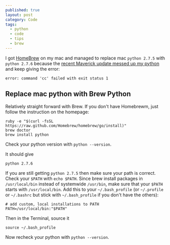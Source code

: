 ```yaml
---
published: true
layout: post
category: Code
tags: 
  - python
  - code
  - tips
  - brew
---
```


I got [HomeBrew](brew.sh) on my mac and managed to replace mac `python 2.7.5` with `python 2.7.6` because the [recent Maverick update messed up my python](http://stackoverflow.com/questions/22313407/clang-error-unknown-argument-mno-fused-madd-python-package-installation-fa) and keep giving the error:

```
error: command 'cc' failed with exit status 1
```

## Replace mac python with Brew Python
Relatively straight forward with Brew. If you don't have Homebrewm, just follow the instruction on the homepage:

	ruby -e "$(curl -fsSL https://raw.github.com/Homebrew/homebrew/go/install)"
	brew doctor
	brew install python

Check your python version with `python --version`. 

It should give 

	python 2.7.6

If you are still getting `python 2.7.5` then make sure your path is correct. Check your `$PATH` with `echo $PATH`. Since brew install packages in `/usr/local/bin` instead of systemwide `/usr/bin`, make sure that your `$PATH` starts with `/usr/local/bin`. Add this to your `~/.bash_profile` (or `~/.profile` or `~/.bashrc` but stick with `~/.bash_profile` if you don't have the others):

	# add custom, local installations to PATH
	PATH=/usr/local/bin:"$PATH"


Then in the Terminal, source it


	source ~/.bash_profile


Now recheck your python with `python --version`.